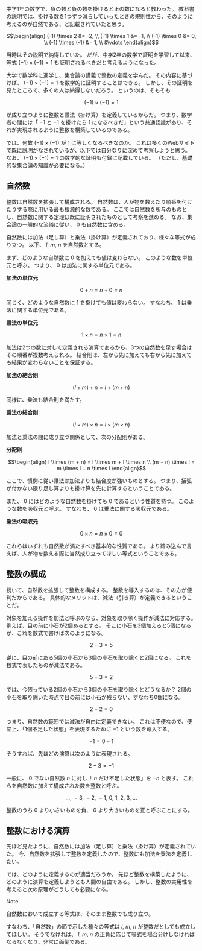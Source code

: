 中学1年の数学で、負の数と負の数を掛けると正の数になると教わった。
教科書の説明では、掛ける数を1つずつ減らしていったときの規則性から、そのように考えるのが自然である、と記載されていたと思う。
```math
\begin{align}
	(-1) \times 2    &= -2, \\
	(-1) \times 1    &= -1, \\
	(-1) \times 0    &= 0,  \\
	(-1) \times (-1) &= 1,  \\
	                 &\vdots
\end{align}
```
当時はその説明で納得していた。
だが、中学2年の数学で証明を学習して以来、等式 $(-1) \times (-1) = 1$ も証明されるべきだと考えるようになった。

大学で数学科に進学し、集合論の講義で整数の定義を学んだ。
その内容に基づけば、 $(-1) \times (-1) = 1$ を数学的に証明することはできる。
しかし、その証明を見たところで、多くの人は納得しないだろう。
というのは、そもそも
```math
	(-1) \times (-1) = 1
```
が成り立つように整数と乗法（掛け算）を定義しているからだ。
つまり、数学者の間には「 $-1$ と $-1$ を掛けたら $1$ になるべきだ」という共通認識があり、それが実現されるように整数を構築しているのである。

では、何故 $(-1) \times (-1)$ が $1$ に等しくなるべきなのか。
これは多くのWebサイトで既に説明がなされているが、以下では自分なりに深めて考察しようと思う。
なお、 $(-1) \times (-1) = 1$ の数学的な証明も付録に記載している。
（ただし、基礎的な集合論の知識が必要になる。）

## 自然数

整数は自然数を拡張して構成される。
自然数は、人が物を数えたり順番を付けたりする際に用いる最も根源的な数である。
ここでは自然数を所与のものとし、自然数に関する定理は既に証明されたものとして考察を進める。
なお、集合論の一般的な流儀に従い、 $0$ も自然数に含める。

自然数には加法（足し算）と乗法（掛け算）が定義されており、様々な等式が成り立つ。
以下、 $l,\ m,\ n$ を自然数とする。

まず、どのような自然数に $0$ を加えても値は変わらない。
このような数を単位元と呼ぶ。
つまり、 $0$ は加法に関する単位元である。

**加法の単位元**
```math
	0 + n = n + 0 = n
```

同じく、どのような自然数に $1$ を掛けても値は変わらない。
すなわち、 $1$ は乗法に関する単位元である。

**乗法の単位元**
```math
	1 \times n = n \times 1 = n
```

加法は2つの数に対して定義される演算であるから、3つの自然数を足す場合はその順番が複数考えられる。
結合則は、左から先に加えても右から先に加えても結果が変わらないことを保証する。

**加法の結合則**
```math
	(l + m) + n = l + (m + n)
```

同様に、乗法も結合則を満たす。

**乗法の結合則**
```math
	(l \times m) \times n = l \times (m \times n)
```

加法と乗法の間に成り立つ関係として、次の分配則がある。

**分配則**
```math
\begin{align}
	l \times (m + n) = l \times m + l \times n \\
	(m + n) \times l = m \times l + n \times l
\end{align}
```

ここで、慣例に従い乗法は加法よりも結合度が強いものとする。
つまり、括弧が付かない限り足し算よりも掛け算を先に計算するということである。

また、 $0$ にはどのような自然数を掛けても $0$ であるという性質を持つ。
このような数を吸収元と呼ぶ。
すなわち、 $0$ は乗法に関する吸収元である。

**乗法の吸収元**
```math
	0 \times n = n \times 0 = 0
```

これらはいずれも自然数が満たすべき基本的な性質である。
より踏み込んで言えば、人が物を数える際に当然成り立ってほしい等式ということである。

## 整数の構成

続いて、自然数を拡張して整数を構成する。
整数を導入するのは、その方が便利だからである。
具体的なメリットは、減法（引き算）が定義できるということだ。

対象を加える操作を加法と呼ぶのなら、対象を取り除く操作が減法に対応する。
例えば、目の前に小石が2個あるとする。
そこに小石を3個加えると5個になるが、これを数式で書けば次のようになる。

```math
	2 + 3 = 5
```
逆に、目の前にある5個の小石から3個の小石を取り除くと2個になる。
これを数式で表したものが減法である。
```math
	5 - 3 = 2
```
では、今残っている2個の小石から3個の小石を取り除くとどうなるか？
2個の小石を取り除いた時点で目の前には小石が残らない、すなわち0個になる。
```math
	2 - 2 = 0
```
つまり、自然数の範囲では減法が自由に定義できない。
これは不便なので、便宜上、「1個不足した状態」を表現するために $-1$ という数を導入する。
```math
	-1 = 0 - 1
```
そうすれば、先ほどの演算は次のように表現される。
```math
	2 - 3 = -1
```

一般に、 $0$ でない自然数 $n$ に対し「 $n$ だけ不足した状態」を $-n$ と表す。
これらを自然数に加えて構成された数を整数と呼ぶ。
```math
	\dots,\ -3,\ -2,\ -1,\ 0,\ 1,\ 2,\ 3,\ \dots
```
整数のうち $0$ より小さいものを負、 $0$ より大きいものを正と呼ぶことにする。

## 整数における演算

先ほど見たように、自然数には加法（足し算）と乗法（掛け算）が定義されていた。
今、自然数を拡張して整数を定義したので、整数にも加法を乗法を定義したい。

では、どのように定義するのが適当だろうか。
先ほど整数を構築したように、どのように演算を定義しようとも人間の自由である。
しかし、整数の実用性を考えると次の原理がどうしても必要になる。

> [!NOTE]
> 自然数において成立する等式は、そのまま整数でも成り立つ。

すなわち、「自然数」の節で示した種々の等式は $l,\ m,\ n$ が整数だとしても成立してほしい。
そうでなければ、 $l,\ m,\ n$ の正負に応じて等式を場合分けしなければならなくなり、非常に面倒である。


